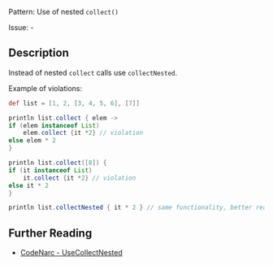 Pattern: Use of nested `collect()`

Issue: -

## Description

Instead of nested `collect` calls use `collectNested`.

Example of violations:

``` groovy
def list = [1, 2, [3, 4, 5, 6], [7]]

println list.collect { elem ->
if (elem instanceof List)
    elem.collect {it *2} // violation
else elem * 2
}

println list.collect([8]) {
if (it instanceof List)
    it.collect {it *2} // violation
else it * 2
}

println list.collectNested { it * 2 } // same functionality, better readability
```

## Further Reading

* [CodeNarc - UseCollectNested](http://codenarc.sourceforge.net/codenarc-rules-groovyism.html#UseCollectNested)